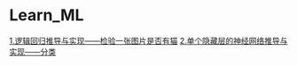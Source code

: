 # Learn_ML

[1.逻辑回归推导与实现——检验一张图片是否有猫](https://github.com/cjx4401/Learn_ML/blob/master/%E6%8E%A8%E7%8E%B0%E9%80%BB%E8%BE%91%E5%9B%9E%E5%BD%92.ipynb)
[2.单个隐藏层的神经网络推导与实现——分类](https://github.com/cjx4401/Learn_ML/blob/master/%E5%8D%95%E4%B8%AA%E9%9A%90%E8%97%8F%E5%B1%82%E5%AE%9E%E7%8E%B0%E5%88%86%E7%B1%BB.ipynb)
